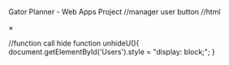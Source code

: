 Gator Planner - Web Apps Project
//manager user button 
//html
<div id="Users" class="modal">
		<div class="container">
			<div class="imgcontainer">
				<span onclick="document.getElementById('Users').style.display='none'" class="close" title="Close">&times;</span>
			</div>
			<!--<form name="">-->
				<!--<input type="text" placeholder="Update First Name" id="updateF">-->
				<!--<input type="text" placeholder="Update Last Name" id="updateL">-->
				<!--<input type="password" placeholder="Update password" id="updateP">-->
				<!--<input class="authenticate" type="button" onclick="" value="Update">-->
			<!--</form>-->
		</div>
	</div>
  
  //function call hide 
  function unhideU(){
    document.getElementById('Users').style = "display: block;";
}
